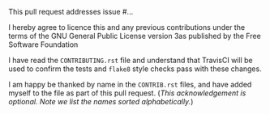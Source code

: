 This pull request addresses issue #...

I hereby agree to licence this and any previous contributions under
the terms of the GNU General Public License version 3as published by
the Free Software Foundation

I have read the ``CONTRIBUTING.rst`` file and understand that
TravisCI will be used to confirm the tests and ``flake8`` style
checks pass with these changes.

I am happy be thanked by name in the ``CONTRIB.rst`` files,
and have added myself to the file as part of this pull request.
(*This acknowledgement is optional. Note we list the names sorted alphabetically.*)
